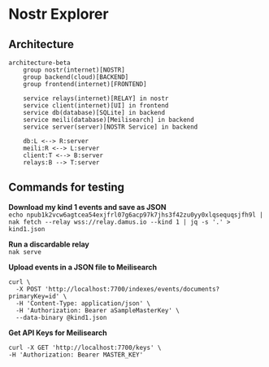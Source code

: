 # Nostr Explorer

## Architecture

```mermaid
architecture-beta
    group nostr(internet)[NOSTR]
    group backend(cloud)[BACKEND]
    group frontend(internet)[FRONTEND]

    service relays(internet)[RELAY] in nostr
    service client(internet)[UI] in frontend
    service db(database)[SQLite] in backend
    service meili(database)[Meilisearch] in backend
    service server(server)[NOSTR Service] in backend

    db:L <--> R:server
    meili:R <--> L:server
    client:T <--> B:server
    relays:B --> T:server
```

## Commands for testing

**Download my kind 1 events and save as JSON**  
`echo npub1k2vcw6agtcea54exjfrl07g6acp97k7jhs3f42zu0yy0xlqsequqsjfh9l | nak fetch --relay wss://relay.damus.io --kind 1 | jq -s '.' > kind1.json`

**Run a discardable relay**  
`nak serve`

**Upload events in a JSON file to Meilisearch**  
```
curl \
  -X POST 'http://localhost:7700/indexes/events/documents?primaryKey=id' \
  -H 'Content-Type: application/json' \
  -H 'Authorization: Bearer aSampleMasterKey' \
  --data-binary @kind1.json
```

**Get API Keys for Meilisearch**  
```
curl -X GET 'http://localhost:7700/keys' \
-H 'Authorization: Bearer MASTER_KEY'
```
